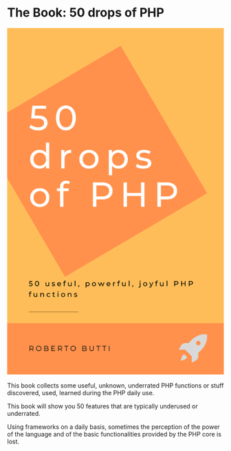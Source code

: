 # The Book: 50 drops of PHP

![50 drops of PHP book](assets/cover.png)

 This book collects some useful, unknown, underrated PHP functions or stuff discovered, used, learned during the PHP daily use.

This book will show you 50 features that are typically underused or underrated.

Using frameworks on a daily basis, sometimes the perception of the power of the language and of the basic functionalities provided by the PHP core is lost.


